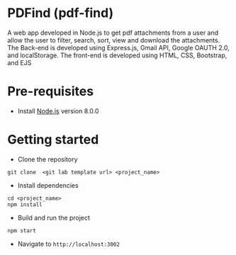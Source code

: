 # PDFind (pdf-find)
A web app developed in Node.js to get pdf attachments from a user and allow the user to filter, search, sort, view and download the attachments.
The Back-end is developed using Express.js, Gmail API, Google OAUTH 2.0, and localStorage.
The front-end is developed using HTML, CSS, Bootstrap, and EJS

# Pre-requisites
- Install [Node.js](https://nodejs.org/en/) version 8.0.0


# Getting started
- Clone the repository
```
git clone  <git lab template url> <project_name>
```
- Install dependencies
```
cd <project_name>
npm install
```
- Build and run the project
```
npm start
```
- Navigate to `http://localhost:3002`
